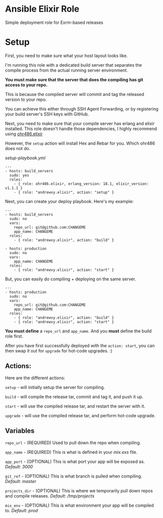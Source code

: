 # Ansible Elixir Role

Simple deployment role for Exrm-based releases

# Setup

First, you need to make sure what your host layout looks like.

I'm running this role with a dedicated build server that separates the compile process from the actual running server environment.

**You must make sure that the server that does the compiling has git access to your repo.**

This is because the compiled server will commit and tag the released version to your repo.

You can achieve this either through SSH Agent Forwarding, or by registering your build server's SSH keys with GitHub.

Next, you need to make sure that your compile server has erlang and elixir installed. This role doesn't handle those dependencies, I highly recommend using [ohr486.elixir](https://github.com/ohr486/ansible-elixir)

However, the `setup` action will install Hex and Rebar for you. Which ohr486 does not do.

*setup-playbook.yml*

```
---
- hosts: build_servers
  sudo: yes
  roles:
    - { role: ohr486.elixir, erlang_version: 18.1, elixir_version: v1.1.1 }
    - { role: "andrewvy.elixir", action: "setup" }
```


Next, you can create your deploy playbook. Here's my example:


```
---
- hosts: build_servers
  sudo: no
  vars:
    repo_url: git@github.com:CHANGEME
    app_name: CHANGEME
  roles:
    - { role: "andrewvy.elixir", action: "build" }

- hosts: production
  sudo: no
  vars:
    app_name: CHANGEME
  roles:
    - { role: "andrewvy.elixir", action: "start" }
```

But, you can easily do compiling + deploying on the same server.

```
---
- hosts: production
  sudo: no
  vars:
    repo_url: git@github.com:CHANGEME
    app_name: CHANGEME
  roles:
    - { role: "andrewvy.elixir", action: "build" }
    - { role: "andrewvy.elixir", action: "start" }
```

**You must define** a `repo_url` and `app_name`. And you **must** define the build role first.

After you have first successfully deployed with the `action: start`, you can then swap it out for `upgrade` for hot-code upgrades. :)


Actions:
---------

Here are the different actions:

`setup` - will initially setup the server for compiling.

`build` - will compile the release tar, commit and tag it, and push it up.

`start` - will use the compiled release tar, and restart the server with it.

`upgrade` - will use the compiled release tar, and perform hot-code upgrade.


Variables
---------

`repo_url` - (REQUIRED) Used to pull down the repo when compiling.

`app_name` - (REQUIRED) This is what is defined in your *mix.exs* file.

`app_port` - (OPTIONAL) This is what port your app will be exposed as. *Default: 3000*

`git_ref` - (OPTIONAL) This is what branch is pulled when compiling. *Default: master*

`projects_dir` - (OPTIONAL) This is where we temporarily pull down repos and compile releases. *Default: /tmp/projects*

`mix_env` - (OPTIONAL) This is what environment your app will be compiled to. *Default: prod*
